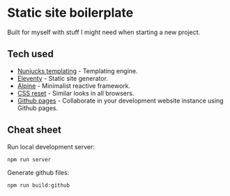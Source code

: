 # Static site boilerplate

Built for myself with stuff I might need when starting a new project.

## Tech used

- [Nunjucks templating](https://mozilla.github.io/nunjucks/) - Templating engine.
- [Eleventy](https://www.11ty.dev/) - Static site generator.
- [Alpine](https://alpinejs.dev/) - Minimalist reactive framework.
- [CSS reset](https://github.com/necolas/normalize.css/) - Similar looks in all browsers.
- [Github pages](https://pages.github.com/) - Collaborate in your development website instance using Github pages. 

## Cheat sheet

Run local development server:

```bash
npm run server
```

Generate github files:

```bash
npm run build:github
```